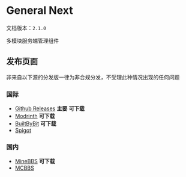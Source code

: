 # General Next

文档版本：`2.1.0`

多模块服务端管理组件

## 发布页面

非来自以下源的分发版一律为非合规分发，不受理此种情况出现的任何问题

### 国际
- [Github Releases](https://github.com/AFterNode/GeneralNext-Public/releases) **主要**  **可下载**
- [Modrinth](https://modrinth.com/plugin/general/versions) **可下载**
- [BuiltByBit](https://builtbybit.com/resources/general.30212/) **可下载**
- [Spigot](https://www.spigotmc.org/resources/general.111381/)

### 国内

- [MineBBS](https://www.minebbs.com/resources/general.6255/) **可下载**
- [MCBBS](https://www.mcbbs.net/thread-1481307-1-1.html)
